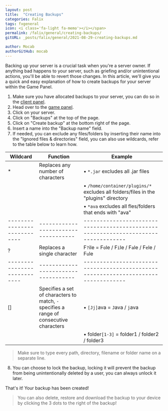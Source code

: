 ```yaml
---
layout: post
title:  "Creating Backups"
categories: Falix
tags: fxgeneral
icon: <i class='fa-light fa-memo'></i></span>
permalink: /falix/general/creating-backups/
gitURL: _posts/falix/general/2021-08-29-creating-backups.md

author: Mocab
authorGitHub: mocab
---
```


Backing up your server is a crucial task when you're a server owner. If anything bad happens to your server, such as griefing and/or unintentional actions, you'll be able to revert those changes. 
In this article, we'll give you a quick and easy explanation of how to create backups for your server within the Game Panel.

1. Make sure you have allocated backups to your server, you can do so in the [client panel](https://client.falixnodes.net).
2. Head over to the [game panel](https://panel.falixnodes.net).
3. Click on your server.
4. Click on "Backups" at the top of the page.
5. Click on "Create backup" at the bottom right of the page.
6. Insert a name into the "Backup name" field.
7. If needed, you can exclude any files/folders by inserting their name into the "Ignored files & directories" field, you can also use wildcards, refer to the table below to learn how.

| Wildcard                   | Function                          |Example                                          				    |
|----------------------------|-----------------------------------|----------------------------------------------------------------------------------|
| *                          | Replaces any number of characters |• `*.jar` excludes all .jar files 						    |
|                            |                                   |• `/home/container/plugins/*` excludes all folders/files in the "plugins" directory |
|			     |					 |• `*ava` excludes all fles/folders that ends with "ava" 			    |
|----------------------------|-----------------------------------|----------------------------------------------------------------------------------|
| ?                          | Replaces a single character       | F`?`ile  = F`o`le / F`i`le / F`a`le / F`e`le / F`u`le 			    |
|----------------------------|-----------------------------------|----------------------------------------------------------------------------------|
| []                         | Specifies a set of characters to match, `-` specifies a range of consecutive characters |• `[Jj]`ava = `J`ava / `j`ava 
|			     |				 	 |• folder`[1-3]` = folder1 / folder2 / folder3 |

> Make sure to type every path, directory, filename or folder name on a separate line.

8. You can choose to lock the backup, locking it will prevent the backup from being unintentionally deleted by a user, you can always unlock it later.

That's it! Your backup has been created!

> You can also delete, restore and download the backup to your device by clicking the 3 dots to the right of the backup!

